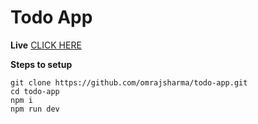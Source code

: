 # Todo App

**Live** [CLICK HERE](https://playful-treacle-9362c4.netlify.app/)

**Steps to setup**
```
git clone https://github.com/omrajsharma/todo-app.git
cd todo-app
npm i
npm run dev
```